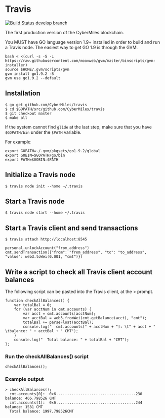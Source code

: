 # Travis
[![Build Status develop branch](https://travis-ci.org/CyberMiles/travis.svg?branch=develop)](https://travis-ci.org/CyberMiles/travis)

The first production version of the CyberMiles blockchain.

You MUST have GO language version 1.9+ installed in order to build and run a Travis node. The easiest way to get GO 1.9 is through the GVM.

```shell
bash < <(curl -s -S -L https://raw.githubusercontent.com/moovweb/gvm/master/binscripts/gvm-installer)
source $HOME/.gvm/scripts/gvm
gvm install go1.9.2 -B
gvm use go1.9.2 --default
```

## Installation

```shell
$ go get github.com/CyberMiles/travis
$ cd $GOPATH/src/github.com/CyberMiles/travis
$ git checkout master
$ make all
```

If the system cannot find `glide` at the last step, make sure that you have `$GOPATH/bin` under the `$PATH` variable.

For example:

```
export GOPATH=~/.gvm/pkgsets/go1.9.2/global
export GOBIN=$GOPATH/go/bin
export PATH=$GOBIN:$PATH
```

## Initialize a Travis node

```
$ travis node init --home ~/.travis
```

## Start a Travis node

```
$ travis node start --home ~/.travis
```

## Start a Travis client and send transactions

```
$ travis attach http://localhost:8545
```

```
personal.unlockAccount("from_address")
cmt.sendTransaction({"from": "from_address", "to": "to_address", "value": web3.toWei(0.001, "cmt")})
```

## Write a script to check all Travis client account balances
The following script can be pasted into the Travis client, at the > prompt.

```
function checkAllBalances() {
    var totalBal = 0;
    for (var acctNum in cmt.accounts) {
        var acct = cmt.accounts[acctNum];
        var acctBal = web3.fromWei(cmt.getBalance(acct), "cmt");
        totalBal += parseFloat(acctBal);
        console.log("  cmt.accounts[" + acctNum + "]: \t" + acct + " \tbalance: " + acctBal + " CMT");
    }
    console.log("  Total balance: " + totalBal + "CMT");
};
```
### Run the checkAllBalances() script

```
checkAllBalances();
```

### Example output

```
> checkAllBalances();
  cmt.accounts[0]: 	0x6....................................230 	balance: 466.798526 CMT
  cmt.accounts[1]: 	0x6....................................244 	balance: 1531 CMT
  Total balance: 1997.798526CMT
```
